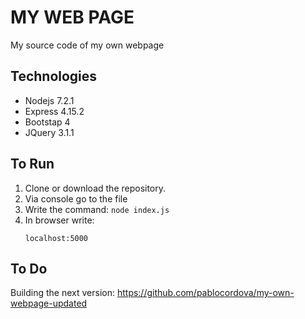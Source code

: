 # MY WEB PAGE 

My source code of my own webpage

## Technologies
* Nodejs 7.2.1
* Express 4.15.2
* Bootstap 4
* JQuery 3.1.1

## To Run

1. Clone or download the repository.
2. Via console go to the file
3. Write the command:
``` node index.js ```
4. In browser write: 
    ``` 
    localhost:5000
    ```

## To Do

Building the next version: 
https://github.com/pablocordova/my-own-webpage-updated